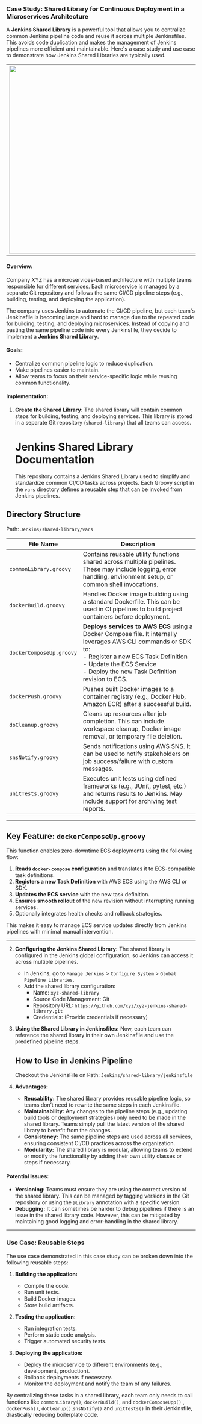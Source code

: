### **Case Study: Shared Library for Continuous Deployment in a Microservices Architecture**

A **Jenkins Shared Library** is a powerful tool that allows you to centralize common Jenkins pipeline code and reuse it across multiple Jenkinsfiles. This avoids code duplication and makes the management of Jenkins pipelines more efficient and maintainable. Here's a case study and use case to demonstrate how Jenkins Shared Libraries are typically used.


<table align="center">
  <tr>
    <td align="center">
      <img src="https://camo.githubusercontent.com/e2b12a8c2b2a234fbb9b2ee79a8740a6d4619f42277853edcb08432839b738bd/68747470733a2f2f66696c65732e6769747465722e696d2f746f6d617276322f6f79364c2f53637265656e2d53686f742d323032302d30342d30392d61742d392e30382e31362d504d2e706e67" width="900" height="500"/>
    </td>
  </tr>
</table>

#### **Overview:**
Company XYZ has a microservices-based architecture with multiple teams responsible for different services. Each microservice is managed by a separate Git repository and follows the same CI/CD pipeline steps (e.g., building, testing, and deploying the application). 

The company uses Jenkins to automate the CI/CD pipeline, but each team's Jenkinsfile is becoming large and hard to manage due to the repeated code for building, testing, and deploying microservices. Instead of copying and pasting the same pipeline code into every Jenkinsfile, they decide to implement a **Jenkins Shared Library**.

#### **Goals:**
- Centralize common pipeline logic to reduce duplication.
- Make pipelines easier to maintain.
- Allow teams to focus on their service-specific logic while reusing common functionality.

#### **Implementation:**
1. **Create the Shared Library:**
   The shared library will contain common steps for building, testing, and deploying services. This library is stored in a separate Git repository (`shared-library`) that all teams can access.

    # Jenkins Shared Library Documentation

    This repository contains a Jenkins Shared Library used to simplify and standardize common CI/CD tasks across projects. Each Groovy script in the `vars` directory defines a reusable step that can be invoked from Jenkins pipelines.

## Directory Structure

Path: `Jenkins/shared-library/vars`

| File Name              | Description |
|------------------------|-------------|
| `commonLibrary.groovy` | Contains reusable utility functions shared across multiple pipelines. These may include logging, error handling, environment setup, or common shell invocations. |
| `dockerBuild.groovy`   | Handles Docker image building using a standard Dockerfile. This can be used in CI pipelines to build project containers before deployment. |
| `dockerComposeUp.groovy` | **Deploys services to AWS ECS** using a Docker Compose file. It internally leverages AWS CLI commands or SDK to:<br>- Register a new ECS Task Definition<br>- Update the ECS Service<br>- Deploy the new Task Definition revision to ECS. |
| `dockerPush.groovy`    | Pushes built Docker images to a container registry (e.g., Docker Hub, Amazon ECR) after a successful build. |
| `doCleanup.groovy`     | Cleans up resources after job completion. This can include workspace cleanup, Docker image removal, or temporary file deletion. |
| `snsNotify.groovy`     | Sends notifications using AWS SNS. It can be used to notify stakeholders on job success/failure with custom messages. |
| `unitTests.groovy`     | Executes unit tests using defined frameworks (e.g., JUnit, pytest, etc.) and returns results to Jenkins. May include support for archiving test reports. |

---

## Key Feature: `dockerComposeUp.groovy`

This function enables zero-downtime ECS deployments using the following flow:

1. **Reads `docker-compose` configuration** and translates it to ECS-compatible task definitions.
2. **Registers a new Task Definition** with AWS ECS using the AWS CLI or SDK.
3. **Updates the ECS service** with the new task definition.
4. **Ensures smooth rollout** of the new revision without interrupting running services.
5. Optionally integrates health checks and rollback strategies.

This makes it easy to manage ECS service updates directly from Jenkins pipelines with minimal manual intervention.

---
2. **Configuring the Jenkins Shared Library:**
   The shared library is configured in the Jenkins global configuration, so Jenkins can access it across multiple pipelines.

   - In Jenkins, go to `Manage Jenkins` > `Configure System` > `Global Pipeline Libraries`.
   - Add the shared library configuration:
     - Name: `xyz-shared-library`
     - Source Code Management: Git
     - Repository URL: `https://github.com/xyz/xyz-jenkins-shared-library.git`
     - Credentials: (Provide credentials if necessary)


3. **Using the Shared Library in Jenkinsfiles:**
   Now, each team can reference the shared library in their own Jenkinsfile and use the predefined pipeline steps.

    ## How to Use in Jenkins Pipeline

    Checkout the JenkinsFile on Path: `Jenkins/shared-library/jenkinsfile`


4. **Advantages:**
   - **Reusability:** The shared library provides reusable pipeline logic, so teams don’t need to rewrite the same steps in each Jenkinsfile.
   - **Maintainability:** Any changes to the pipeline steps (e.g., updating build tools or deployment strategies) only need to be made in the shared library. Teams simply pull the latest version of the shared library to benefit from the changes.
   - **Consistency:** The same pipeline steps are used across all services, ensuring consistent CI/CD practices across the organization.
   - **Modularity:** The shared library is modular, allowing teams to extend or modify the functionality by adding their own utility classes or steps if necessary.

#### **Potential Issues:**
- **Versioning:** Teams must ensure they are using the correct version of the shared library. This can be managed by tagging versions in the Git repository or using the `@Library` annotation with a specific version.
- **Debugging:** It can sometimes be harder to debug pipelines if there is an issue in the shared library code. However, this can be mitigated by maintaining good logging and error-handling in the shared library.

---

### **Use Case: Reusable Steps**

The use case demonstrated in this case study can be broken down into the following reusable steps:

1. **Building the application:**
   - Compile the code.
   - Run unit tests.
   - Build Docker images.
   - Store build artifacts.

2. **Testing the application:**
   - Run integration tests.
   - Perform static code analysis.
   - Trigger automated security tests.

3. **Deploying the application:**
   - Deploy the microservice to different environments (e.g., development, production).
   - Rollback deployments if necessary.
   - Monitor the deployment and notify the team of any failures.

By centralizing these tasks in a shared library, each team only needs to call functions like `commonLibrary()`, `dockerBuild()`, and `dockerComposeUpp()` , `dockerPush()`, `doCleanup()`,`snsNotify()` and `unitTests()` in their Jenkinsfile, drastically reducing boilerplate code.
